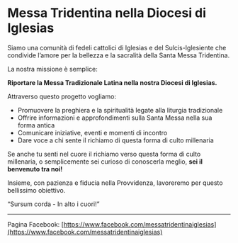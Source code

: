 # Messa Tridentina nella Diocesi di Iglesias

Siamo una comunità di fedeli cattolici di Iglesias e del Sulcis-Iglesiente che condivide l’amore per la bellezza e la sacralità della Santa Messa Tridentina.

La nostra missione è semplice:

**Riportare la Messa Tradizionale Latina nella nostra Diocesi di Iglesias.**

Attraverso questo progetto vogliamo:
- Promuovere la preghiera e la spiritualità legate alla liturgia tradizionale
- Offrire informazioni e approfondimenti sulla Santa Messa nella sua forma antica
- Comunicare iniziative, eventi e momenti di incontro
- Dare voce a chi sente il richiamo di questa forma di culto millenaria

Se anche tu senti nel cuore il richiamo verso questa forma di culto millenaria, o semplicemente sei curioso di conoscerla meglio, **sei il benvenuto tra noi!**

Insieme, con pazienza e fiducia nella Provvidenza, lavoreremo per questo bellissimo obiettivo.

“Sursum corda - In alto i cuori!”

---

Pagina Facebook: [https://www.facebook.com/messatridentinaiglesias](https://www.facebook.com/messatridentinaiglesias)
